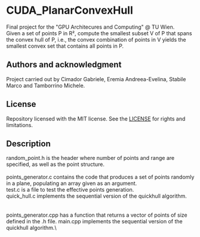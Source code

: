 # CUDA_PlanarConvexHull
Final project for the "GPU Architecures and Computing" @ TU Wien. <br>
Given a set of points P in R², compute the smallest subset V of P that spans the convex hull of P, i.e., the convex combination of points in V yields the smallest convex set that contains all points in P.

## Authors and acknowledgment

Project carried out by Cimador Gabriele, Eremia Andreea-Evelina, Stabile Marco and Tamborrino Michele.

## License

Repository licensed with the MIT license. See the [LICENSE](LICENSE) for rights and limitations.

## Description

random_point.h is the header where number of points and range are specified, as well as the point structure.\
\
points_generator.c contains the code that produces a set of points randomly in a plane, populating an array given as an argument.\
test.c is a file to test the effective points generation.\
quick_hull.c implements the sequential version of the quickhull algorithm.\
\
\
points_generator.cpp has a function that returns a vector of points of size defined in the .h file.
main.cpp implements the sequential version of the quickhull algorithm.\
